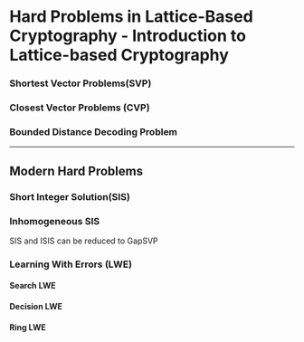 # Hard Problems in Lattice-Based Cryptography - Introduction to Lattice-based Cryptography

### Shortest Vector Problems(SVP)

### Closest Vector Problems (CVP)

### Bounded Distance Decoding Problem
___

## Modern Hard Problems

### Short Integer Solution(SIS)

### Inhomogeneous SIS

SIS and ISIS can be reduced to GapSVP

### Learning With Errors (LWE)

#### Search LWE

#### Decision LWE

#### Ring LWE
